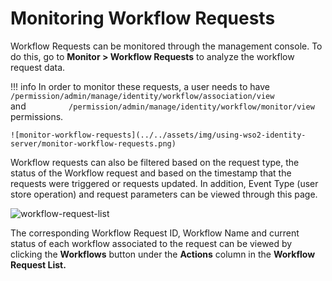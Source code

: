 # Monitoring Workflow Requests

Workflow Requests can be monitored through the management console. To do
this, go to **Monitor \> Workflow Requests** to analyze the workflow
request data.

!!! info 
    In order to monitor these requests, a user needs to have
    `          /permission/admin/manage/identity/workflow/association/view         `
    and
    `          /permission/admin/manage/identity/workflow/monitor/view         `
    permissions.

    ![monitor-workflow-requests](../../assets/img/using-wso2-identity-server/monitor-workflow-requests.png) 

Workflow requests can also be filtered based on the request type, the
status of the Workflow request and based on the timestamp that the
requests were triggered or requests updated. In addition, Event Type
(user store operation) and request parameters can be viewed through this
page.

![workflow-request-list](../../assets/img/using-wso2-identity-server/workflow-request-list.png)

The corresponding Workflow Request ID, Workflow Name and current status
of each workflow associated to the request can be viewed by clicking the
**Workflows** button under the **Actions** column in the **Workflow
Request List.**
